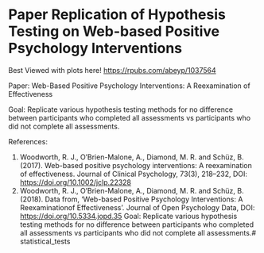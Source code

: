 # Paper Replication of Hypothesis Testing on Web-based Positive Psychology Interventions

Best Viewed with plots here! https://rpubs.com/abeyp/1037564


Paper: Web-Based Positive Psychology Interventions: A Reexamination of Effectiveness

Goal: Replicate various hypothesis testing methods for no difference between participants who completed all assessments vs participants who did not complete all assessments.

References:

1. Woodworth, R. J., O’Brien-Malone, A., Diamond, M. R. and Schüz, B. (2017). Web-based positive psychology interventions: A reexamination of effectiveness. Journal of Clinical Psychology, 73(3), 218–232, DOI: https://doi.org/10.1002/jclp.22328
2. Woodworth, R. J., O’Brien-Malone, A., Diamond, M. R. and Schüz, B. (2018). Data from, ‘Web-based Positive Psychology Interventions: A Reexaminationof Effectiveness’. Journal of Open Psychology Data, DOI: https://doi.org/10.5334.jopd.35
Goal: Replicate various hypothesis testing methods for no difference between participants who completed all assessments vs participants who did not complete all assessments.# statistical_tests


